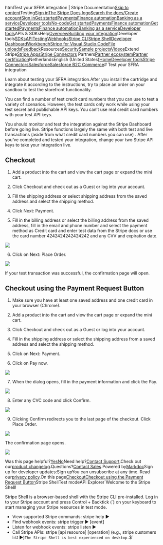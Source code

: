 htmlTest your SFRA integration | Stripe Documentation[Skip to content](#main-content)Testing[Sign in](https://dashboard.stripe.com/login?redirect=https%3A%2F%2Fdocs.stripe.com%2Fconnectors%2Fsalesforce-commerce-cloud%2Ftesting)[The Stripe Docs logo](/)[Search the docs/](#)[Create account](https://dashboard.stripe.com/register)[Sign in](https://dashboard.stripe.com/login?redirect=https%3A%2F%2Fdocs.stripe.com%2Fconnectors%2Fsalesforce-commerce-cloud%2Ftesting)[Get started](/get-started)[Payments](/payments)[Finance automation](/finance-automation)[Banking as a service](/financial-services)[Developer tools](/development)[No-code](/no-code)[Get started](/get-started)[Payments](/payments)[Finance automation](/finance-automation)[](#)[Get started](/get-started)[Payments](/payments)[Finance automation](/finance-automation)[Banking as a service](/financial-services)[Developer tools](/development)[](#)APIs & SDKsHelp[Overview](/docs/development)[Building your integration](#)Developer tools[SDKs](#)[API](#)[Testing](#)[Webhooks](#)[Stripe CLI](#)[Stripe Shell](#)[Developer Dashboard](#)[Workbench](#)[Stripe for Visual Studio Code](/docs/stripe-vscode)[File uploads](/docs/file-upload)[Feedback](/docs/dev-tools-csat)Resources[Security](#)[Sample projects](#)[Videos](#)Extend Stripe[Stripe Apps](#)[Stripe Connectors](#)
Partners[Partner ecosystem](/docs/partners)[Partner certification](/docs/partners/training-and-certification)NetherlandsEnglish (United States)[](#)[](#)[Home](/docs)[Developer tools](/docs/development)[Stripe Connectors](/docs/connectors)[Salesforce](/docs/connectors/salesforce)[Salesforce B2C Commerce](/docs/connectors/salesforce-commerce-cloud)# Test your SFRA integration

Learn about testing your SFRA integration.After you install the cartridge and integrate it according to the instructions, try to place an order on your sandbox to test the storefront functionality.

You can find a number of test credit card numbers that you can use to test a variety of scenarios. However, the test cards only work while using your test secret and publishable API keys. You can’t use real credit card numbers with your test API keys.

You should monitor and test the integration against the Stripe Dashboard before going live. Stripe functions largely the same with both test and live transactions (aside from what credit card numbers you can use) . After you’ve completed and tested your integration, change your two Stripe API keys to take your integration live.

## Checkout

1. Add a product into the cart and view the cart page or expand the mini cart.


2. Click Checkout and check out as a Guest or log into your account.


3. Fill the shipping address or select shipping address from the saved address and select the shipping method.


4. Click Next: Payment.


5. Fill in the billing address or select the billing address from the saved address, fill in the email and phone number and select the payment method as Credit card and enter test data from the Stripe docs or use the card number 4242424242424242 and any CVV and expiration date.

![](https://b.stripecdn.com/docs-statics-srv/assets/testing-billing.5b22eb5c55cfd346eb8f6875486e137c.png)


6. Click on Next: Place Order.

![](https://b.stripecdn.com/docs-statics-srv/assets/testing-confirmation.3f48225e4cccaefe1a62fdeff435646e.png)

If your test transaction was successful, the confirmation page will open.



## Checkout using the Payment Request Button

1. Make sure you have at least one saved address and one credit card in your browser (Chrome).


2. Add a product into the cart and view the cart page or expand the mini cart.


3. Click Checkout and check out as a Guest or log into your account.


4. Fill in the shipping address or select the shipping address from a saved address and select the shipping method.


5. Click on Next: Payment.


6. Click on Pay now.

![](https://b.stripecdn.com/docs-statics-srv/assets/testing-paynow-button.d007d96ba5fd7c218c217e8f0c433ef2.png)


7. When the dialog opens, fill in the payment information and click the Pay.

![](https://b.stripecdn.com/docs-statics-srv/assets/testing-paymentsheet.db72272e07c385adf33c688bffad7149.png)


8. Enter any CVC code and click Confirm.

![](https://b.stripecdn.com/docs-statics-srv/assets/testing-paymentsheet-cvc.a3e176633d118ce3c186c174193bb39e.png)


9. Clicking Confirm redirects you to the last page of the checkout. Click Place Order.

![](https://b.stripecdn.com/docs-statics-srv/assets/testing-placeorder.edd7d82e1f398e4242e780b4dd36cee6.png)

The confirmation page opens.

![](https://b.stripecdn.com/docs-statics-srv/assets/testing-order-confirmation.07971ecaf576cebf3f5099ce6acbbc4d.png)



Was this page helpful?[Yes](#)[No](#)Need help?[Contact Support](https://support.stripe.com/).Check out our[product changelog](https://stripe.com/blog/changelog).Questions?[Contact Sales](https://stripe.com/contact/sales).Powered by[Markdoc](https://markdoc.dev)Sign up for developer updates:Sign upYou can unsubscribe at any time. Read our[privacy policy](https://stripe.com/privacy).On this page[Checkout](#checkout)[Checkout using the Payment Request Button](#checkout-using-the-payment-request-button)Stripe ShellTest modeAPI Explorer[](https://stripe.com/docs/stripe-cli#install)`Welcome to the Stripe Shell!

Stripe Shell is a browser-based shell with the Stripe CLI pre-installed. Log in to your
Stripe account and press Control + Backtick (`) on your keyboard to start managing your Stripe
resources in test mode.

- View supported Stripe commands: stripe help ▶️
- Find webhook events: stripe trigger ▶️ [event]
- Listen for webhook events: stripe listen ▶
- Call Stripe APIs: stripe [api resource] [operation] (e.g., stripe customers list ▶️)`The Stripe Shell is best experienced on desktop.`$`